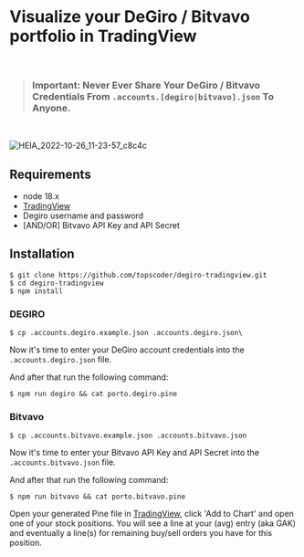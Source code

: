 # Visualize your DeGiro / Bitvavo portfolio in TradingView

<br>

> ### __Important__: Never Ever Share Your DeGiro / Bitvavo Credentials From `.accounts.[degiro|bitvavo].json` To Anyone.

<br>

![HEIA_2022-10-26_11-23-57_c8c4c](https://user-images.githubusercontent.com/86197446/197989149-82e2aecd-65a0-4000-9a36-3a25dc47d51c.png)

## Requirements
* node 18.x
* [TradingView](https://www.tradingview.com/gopro/?share_your_love=zdwnsq6cm9)
* Degiro username and password
* [AND/OR] Bitvavo API Key and API Secret

## Installation

```
$ git clone https://github.com/topscoder/degiro-tradingview.git
$ cd degiro-tradingview
$ npm install
```

### DEGIRO
```
$ cp .accounts.degiro.example.json .accounts.degiro.json\
```

Now it's time to enter your DeGiro account credentials into the `.accounts.degiro.json` file.

And after that run the following command:

```
$ npm run degiro && cat porto.degiro.pine
```

### Bitvavo

```
$ cp .accounts.bitvavo.example.json .accounts.bitvavo.json
```

Now it's time to enter your Bitvavo API Key and API Secret into the `.accounts.bitvavo.json` file.

And after that run the following command:

```
$ npm run bitvavo && cat porto.bitvavo.pine
```

Open your generated Pine file in [TradingView](https://www.tradingview.com/gopro/?share_your_love=zdwnsq6cm9), click 'Add to Chart' and open one of your stock positions. You will see a line at your (avg) entry (aka GAK) and eventually a line(s) for remaining buy/sell orders you have for this position.

